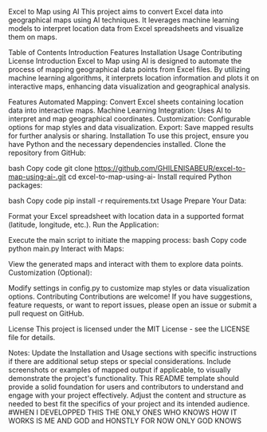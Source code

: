 Excel to Map using AI
This project aims to convert Excel data into geographical maps using AI techniques. It leverages machine learning models to interpret location data from Excel spreadsheets and visualize them on maps.

Table of Contents
Introduction
Features
Installation
Usage
Contributing
License
Introduction
Excel to Map using AI is designed to automate the process of mapping geographical data points from Excel files. By utilizing machine learning algorithms, it interprets location information and plots it on interactive maps, enhancing data visualization and geographical analysis.

Features
Automated Mapping: Convert Excel sheets containing location data into interactive maps.
Machine Learning Integration: Uses AI to interpret and map geographical coordinates.
Customization: Configurable options for map styles and data visualization.
Export: Save mapped results for further analysis or sharing.
Installation
To use this project, ensure you have Python and the necessary dependencies installed. Clone the repository from GitHub:

bash
Copy code
git clone https://github.com/GHILENISABEUR/excel-to-map-using-ai-.git
cd excel-to-map-using-ai-
Install required Python packages:

bash
Copy code
pip install -r requirements.txt
Usage
Prepare Your Data:

Format your Excel spreadsheet with location data in a supported format (latitude, longitude, etc.).
Run the Application:

Execute the main script to initiate the mapping process:
bash
Copy code
python main.py
Interact with Maps:

View the generated maps and interact with them to explore data points.
Customization (Optional):

Modify settings in config.py to customize map styles or data visualization options.
Contributing
Contributions are welcome! If you have suggestions, feature requests, or want to report issues, please open an issue or submit a pull request on GitHub.

License
This project is licensed under the MIT License - see the LICENSE file for details.

Notes:
Update the Installation and Usage sections with specific instructions if there are additional setup steps or special considerations.
Include screenshots or examples of mapped output if applicable, to visually demonstrate the project's functionality.
This README template should provide a solid foundation for users and contributors to understand and engage with your project effectively. Adjust the content and structure as needed to best fit the specifics of your project and its intended audience.
#WHEN I DEVELOPPED THIS THE ONLY ONES WHO KNOWS HOW IT WORKS IS ME AND GOD and  HONSTLY FOR NOW ONLY GOD KNOWS 




